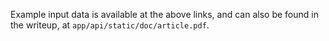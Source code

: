 
Example input data is available at the above links, and can also be found in the writeup, at `app/api/static/doc/article.pdf`.

